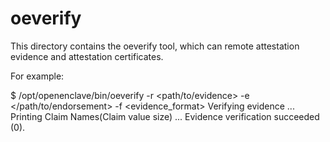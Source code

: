 oeverify
========

This directory contains the oeverify tool, which can remote attestation evidence and attestation certificates.

For example:

$ /opt/openenclave/bin/oeverify -r <path/to/evidence> -e </path/to/endorsement> -f <evidence_format>
Verifying evidence ...
Printing Claim Names(Claim value size)
...
Evidence verification succeeded (0).


